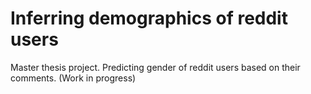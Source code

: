 # Inferring demographics of reddit users
Master thesis project. Predicting gender of reddit users based on their comments. (Work in progress)
